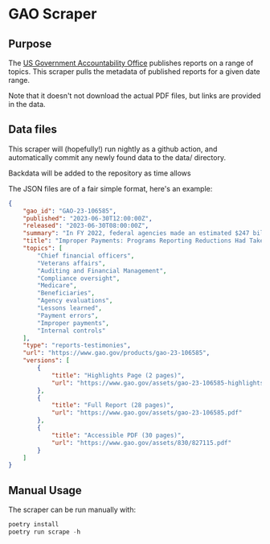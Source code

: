 # GAO Scraper

## Purpose

The [US Government Accountability Office](https://gao.gov) publishes reports on a range of topics. This scraper pulls the metadata of published reports for a given date range.

Note that it doesn't not download the actual PDF files, but links are provided in the data.

## Data files

This scraper will (hopefully!) run nightly as a github action, and automatically commit any newly found data to the data/ directory.

Backdata will be added to the repository as time allows

The JSON files are of a fair simple format, here's an example:

```json 
{
    "gao_id": "GAO-23-106585",
    "published": "2023-06-30T12:00:00Z",
    "released": "2023-06-30T08:00:00Z",
    "summary": "In FY 2022, federal agencies made an estimated $247 billion in payment errors\u2014payments that either should not have been made or that were made in the incorrect amount. But some agencies have made progress reducing the number of such errors in their programs. This report\u2014the second in a series of quarterly reports\u2014examines how these agencies worked to reduce payment errors. Some agencies improved the accountability...",
    "title": "Improper Payments: Programs Reporting Reductions Had Taken Corrective Actions That Shared Common Features",
    "topics": [
        "Chief financial officers",
        "Veterans affairs",
        "Auditing and Financial Management",
        "Compliance oversight",
        "Medicare",
        "Beneficiaries",
        "Agency evaluations",
        "Lessons learned",
        "Payment errors",
        "Improper payments",
        "Internal controls"
    ],
    "type": "reports-testimonies",
    "url": "https://www.gao.gov/products/gao-23-106585",
    "versions": [
        {
            "title": "Highlights Page (2 pages)",
            "url": "https://www.gao.gov/assets/gao-23-106585-highlights.pdf"
        },
        {
            "title": "Full Report (28 pages)",
            "url": "https://www.gao.gov/assets/gao-23-106585.pdf"
        },
        {
            "title": "Accessible PDF (30 pages)",
            "url": "https://www.gao.gov/assets/830/827115.pdf"
        }
    ]
}
```

## Manual Usage

The scraper can be run manually with:

```python
poetry install
poetry run scrape -h
```